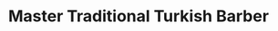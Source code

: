 ---
title: "Master Traditional Turkish Barber"
url: /andover/master-traditional-turkish-barber/
shop: Friseur
---